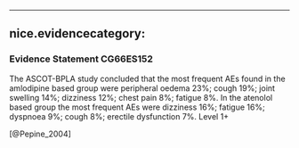 
---
nice.evidencecategory: 
---

### Evidence Statement CG66ES152
The ASCOT-BPLA study concluded that the most frequent AEs found in the amlodipine based
group were peripheral oedema 23%; cough 19%; joint swelling 14%; dizziness 12%; chest pain
8%; fatigue 8%. In the atenolol based group the most frequent AEs were dizziness 16%; fatigue
16%; dyspnoea 9%; cough 8%; erectile dysfunction 7%. Level 1+

[@Pepine_2004]

